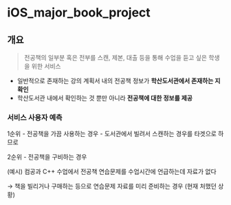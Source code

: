 # iOS_major_book_project


## 개요

> 전공책의 일부분 혹은 전부를 스캔, 제본, 대출 등을 통해 수업을 듣고 싶은 학생을 위한 서비스
> 
- 일반적으로 존재하는 강의 계획서 내의 전공책 정보가 **학산도서관에서 존재하는 지 확인**
- 학산도서관 내에서 확인하는 것 뿐만 아니라 **전공책에 대한 정보를 제공**

### 서비스 사용자 예측

1순위 - 전공책을 가끔 사용하는 경우 - 도서관에서 빌려서 스캔하는 경우를 타겟으로 하므로

2순위 - 전공책을 구비하는 경우

(예시) 컴공과 C++ 수업에서 전공책 연습문제를 수업시간에 언급하는데 자료가 없다

→ 책을 빌리거나 구매하는 등으로 연습문제 자료를 미리 준비하는 경우 (현재 처했던 상황)
